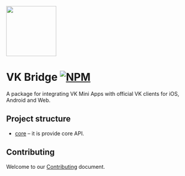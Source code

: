 [npm-badge]: https://img.shields.io/npm/v/@vkontakte/vk-bridge.svg
[npm-link]: https://npmjs.com/package/@vkontakte/vk-bridge

[<img width="134" src="https://vk.ru/images/apps/mini_apps/vk_mini_apps_logo.svg">](https://vk.ru/services)

# VK Bridge [![NPM][npm-badge]][npm-link]

A package for integrating VK Mini Apps with official VK clients for iOS, Android and Web.

## Project structure

- [core](./packages/core/README.md) – it is provide core API.

## Contributing

Welcome to our [Contributing](./CONTRIBUTING.md) document.
